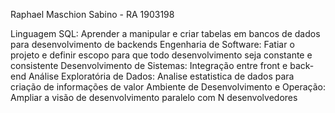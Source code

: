 Raphael Maschion Sabino - RA 1903198  
  
Linguagem SQL: Aprender a manipular e criar tabelas em bancos de dados para desenvolvimento de backends
Engenharia de Software: Fatiar o projeto e definir escopo para que todo desenvolvimento seja constante e consistente
Desenvolvimento de Sistemas: Integração entre front e back-end
Análise Exploratória de Dados: Analise estatistica de dados para criação de informações de valor
Ambiente de Desenvolvimento e Operação: Ampliar a visão de desenvolvimento paralelo com N desenvolvedores

